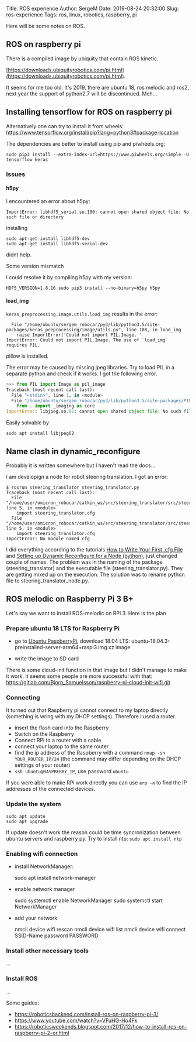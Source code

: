 Title: ROS experience
Author: SergeM
Date: 2019-08-24 20:32:00
Slug: ros-experience
Tags: ros, linux, robotics, raspberry, pi


Here will be some notes on ROS.


## ROS on raspberry pi
There is a compiled image by ubiquity that contain ROS kinetic.

[https://downloads.ubiquityrobotics.com/pi.html](https://downloads.ubiquityrobotics.com/pi.html).

It seems for me too old. It's 2019, there are ubuntu 18, ros melodic and ros2, next year the support of python2.7 will be discontinued. Meh... 


## Installing tensorflow for ROS on raspberry pi
Alternatively one can try to install it from wheels:
https://www.tensorflow.org/install/pip?lang=python3#package-location

The dependencies are better to install using pip and piwheels.org:
```
sudo pip3 install --extra-index-url=https://www.piwheels.org/simple -U tensorflow keras
```

### Issues
#### h5py
I encountered an error about h5py: 
```
ImportError: libhdf5_serial.so.100: cannot open shared object file: No such file or directory
```
installing 
```
sudo apt-get install libhdf5-dev
sudo apt-get install libhdf5-serial-dev
```
didnt help.

Some version mismatch

I could resolve it by compiling h5py with my version:
```
HDF5_VERSION=1.8.16 sudo pip3 install --no-binary=h5py h5py
```

#### load_img

`keras_preprocessing.image.utils.load_img` results in the error:
```
  File "/home/ubuntu/sergem_robocar/py3/lib/python3.5/site-packages/keras_preprocessing/image/utils.py", line 108, in load_img
    raise ImportError('Could not import PIL.Image. '
ImportError: Could not import PIL.Image. The use of `load_img` requires PIL.
```

pillow is installed. 

The error may be caused by missing jpeg libraries. Try to load PIL in a separate python and check if it works.
I got the following error.
```python
>>> from PIL import Image as pil_image
Traceback (most recent call last):
  File "<stdin>", line 1, in <module>
  File "/home/ubuntu/sergem_robocar/py3/lib/python3.5/site-packages/PIL/Image.py", line 95, in <module>
    from . import _imaging as core
ImportError: libjpeg.so.62: cannot open shared object file: No such file or directory
```

Easily solvable by 
```
sudo apt install libjpeg62
```


## Name clash in dynamic_reconfigure
Probably it is written somewhere but I haven't read the docs...

I am developign a node for robot steering translation. I got an error:
```
$ rosrun steering_translator steering_translator.py 
Traceback (most recent call last):
  File "/home/user/omicron_robocar/catkin_ws/src/steering_translator/src/steering_translator.py", line 5, in <module>
    import steering_translator.cfg
  File "/home/user/omicron_robocar/catkin_ws/src/steering_translator/src/steering_translator.py", line 5, in <module>
    import steering_translator.cfg
ImportError: No module named cfg
```

I did everything according to the tutorials [How to Write Your First .cfg File](http://wiki.ros.org/dynamic_reconfigure/Tutorials/HowToWriteYourFirstCfgFile)
and [Setting up Dynamic Reconfigure for a Node (python)](http://wiki.ros.org/dynamic_reconfigure/Tutorials/SettingUpDynamicReconfigureForANode%28python%29), just changed couple of names.
The problem was in the naming of the package (steering_translator) and the executable file (steering_translator.py). They are getting mixed up on the execution. The solution was to rename python file to steering_translator_node.py.



## ROS melodic on Raspberry Pi 3 B+

Let's say we want to install ROS-melodic on RPi 3.
Here is the plan

### Prepare ubuntu 18 LTS for Raspberry Pi

* go to [Ubuntu PaspberryPi](https://wiki.ubuntu.com/ARM/RaspberryPi), download 18.04 LTS: ubuntu-18.04.3-preinstalled-server-arm64+raspi3.img.xz image

* write the image to SD card

There is some cloud-init function in that image but I didn't manage to make it work. It seems some people are more successful with that: https://gitlab.com/Bjorn_Samuelsson/raspberry-pi-cloud-init-wifi.git 

### Connecting 

It turned out that Raspberry pi cannot connect to my laptop directly (something is wring with my DHCP settings). Therefore I used a router.

* insert the flash card into the Raspberry
* Switch on the Raspberry
* Connect RPi to a router with a cable 
* connect your laptop to the same router
* find the ip address of the Raspberry with a command `nmap -sn YOUR_ROUTER_IP/24` (the command may differ depending on the DHCP settings of your router)
* `ssh ubuntu@RASPBERRY_IP`, use password `ubuntu`

If you were able to make RPi work directly you can use `arp -a` to find the IP addresses of the connected devices.

### Update the system

    sudo apt update
    sudo apt upgrade

If update doesn't work the reason could be time syncronization between ubuntu servers and raspberry py. Try to install ntp: `sudo apt install ntp`

### Enabling wifi connection

* install NetworkManager: 

    sudo apt install network-manager
    
* enable network manager
    
    sudo systemctl enable NetworkManager
    sudo systemctl start NetworkManager

* add your network

    nmcli device wifi rescan
    nmcli device wifi list
    nmcli device wifi connect SSID-Name password PASSWORD

    
### Install other necessary tools
...

### Install ROS

...

Some guides:
* https://roboticsbackend.com/install-ros-on-raspberry-pi-3/
* https://www.youtube.com/watch?v=VFuHG-Ho4Fk
* https://roboticsweekends.blogspot.com/2017/12/how-to-install-ros-on-raspberry-pi-2-or.html

